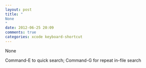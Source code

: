 ```yaml
---
layout: post
title: "
None
"
date: 2012-06-25 20:09
comments: true
categories: xcode keyboard-shortcut
---
```


None


Command-E to quick search; Command-G for repeat in-file search


